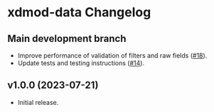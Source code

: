 # xdmod-data Changelog

## Main development branch
- Improve performance of validation of filters and raw fields ([\#18](https://github.com/ubccr/xdmod-data/pull/18)).
- Update tests and testing instructions ([\#14](https://github.com/ubccr/xdmod-data/pull/14)).

## v1.0.0 (2023-07-21)
- Initial release.
